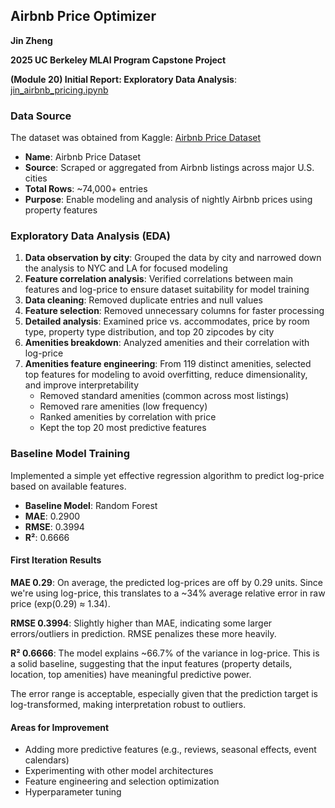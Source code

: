 ## Airbnb Price Optimizer

**Jin Zheng**

**2025 UC Berkeley MLAI Program Capstone Project**

**(Module 20) Initial Report: Exploratory Data Analysis**: [jin_airbnb_pricing.ipynb](jin_airbnb_pricing.ipynb)

### Data Source

The dataset was obtained from Kaggle: [Airbnb Price Dataset](https://www.kaggle.com/datasets/rupindersinghrana/airbnb-price-dataset/data)

* **Name**: Airbnb Price Dataset
* **Source**: Scraped or aggregated from Airbnb listings across major U.S. cities
* **Total Rows**: ~74,000+ entries
* **Purpose**: Enable modeling and analysis of nightly Airbnb prices using property features

### Exploratory Data Analysis (EDA)

1. **Data observation by city**: Grouped the data by city and narrowed down the analysis to NYC and LA for focused modeling
2. **Feature correlation analysis**: Verified correlations between main features and log-price to ensure dataset suitability for model training
3. **Data cleaning**: Removed duplicate entries and null values
4. **Feature selection**: Removed unnecessary columns for faster processing
5. **Detailed analysis**: Examined price vs. accommodates, price by room type, property type distribution, and top 20 zipcodes by city
6. **Amenities breakdown**: Analyzed amenities and their correlation with log-price
7. **Amenities feature engineering**: From 119 distinct amenities, selected top features for modeling to avoid overfitting, reduce dimensionality, and improve interpretability
    * Removed standard amenities (common across most listings)
    * Removed rare amenities (low frequency)
    * Ranked amenities by correlation with price
    * Kept the top 20 most predictive features

### Baseline Model Training

Implemented a simple yet effective regression algorithm to predict log-price based on available features.

* **Baseline Model**: Random Forest
* **MAE**: 0.2900
* **RMSE**: 0.3994
* **R²**: 0.6666

#### First Iteration Results

**MAE 0.29**: On average, the predicted log-prices are off by 0.29 units. Since we're using log-price, this translates to a ~34% average relative error in raw price (exp(0.29) ≈ 1.34).

**RMSE 0.3994**: Slightly higher than MAE, indicating some larger errors/outliers in prediction. RMSE penalizes these more heavily.

**R² 0.6666**: The model explains ~66.7% of the variance in log-price. This is a solid baseline, suggesting that the input features (property details, location, top amenities) have meaningful predictive power.

The error range is acceptable, especially given that the prediction target is log-transformed, making interpretation robust to outliers.

#### Areas for Improvement

* Adding more predictive features (e.g., reviews, seasonal effects, event calendars)
* Experimenting with other model architectures
* Feature engineering and selection optimization
* Hyperparameter tuning 